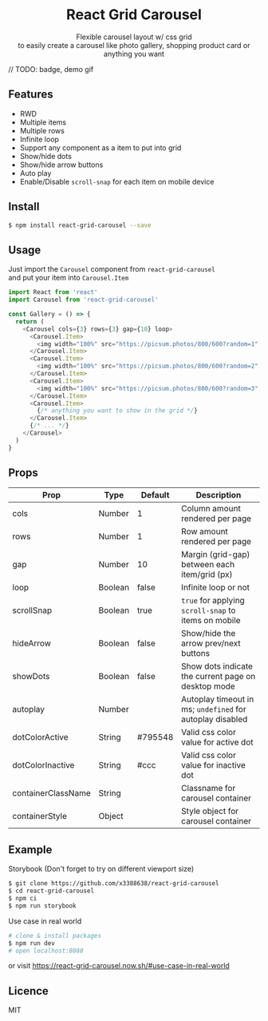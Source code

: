 <h1 align="center">React Grid Carousel</h1>
<p align="center">Flexible carousel layout w/ css grid<br />to easily create a carousel like photo gallery, shopping product card or anything you want</p>

// TODO: badge, demo gif

## Features

- RWD
- Multiple items
- Multiple rows
- Infinite loop
- Support any component as a item to put into grid
- Show/hide dots
- Show/hide arrow buttons
- Auto play
- Enable/Disable `scroll-snap` for each item on mobile device

## Install

```bash
$ npm install react-grid-carousel --save
```

## Usage

Just import the `Carousel` component from `react-grid-carousel`  
and put your item into `Carousel.Item`

```javascript
import React from 'react'
import Carousel from 'react-grid-carousel'

const Gallery = () => {
  return (
    <Carousel cols={3} rows={3} gap={10} loop>
      <Carousel.Item>
        <img width="100%" src="https://picsum.photos/800/600?random=1" />
      </Carousel.Item>
      <Carousel.Item>
        <img width="100%" src="https://picsum.photos/800/600?random=2" />
      </Carousel.Item>
      <Carousel.Item>
        <img width="100%" src="https://picsum.photos/800/600?random=3" />
      </Carousel.Item>
      <Carousel.Item>
        {/* anything you want to show in the grid */}
      </Carousel.Item>
      {/* ... */}
    </Carousel>
  )
}
```

## Props

| Prop               | Type    | Default | Description                                               |
| ------------------ | ------- | ------- | --------------------------------------------------------- |
| cols               | Number  | 1       | Column amount rendered per page                           |
| rows               | Number  | 1       | Row amount rendered per page                              |
| gap                | Number  | 10      | Margin (grid-gap) between each item/grid (px)             |
| loop               | Boolean | false   | Infinite loop or not                                      |
| scrollSnap         | Boolean | true    | `true` for applying `scroll-snap` to items on mobile      |
| hideArrow          | Boolean | false   | Show/hide the arrow prev/next buttons                     |
| showDots           | Boolean | false   | Show dots indicate the current page on desktop mode       |
| autoplay           | Number  |         | Autoplay timeout in ms; `undefined` for autoplay disabled |
| dotColorActive     | String  | #795548 | Valid css color value for active dot                      |
| dotColorInactive   | String  | #ccc    | Valid css color value for inactive dot                    |
| containerClassName | String  |         | Classname for carousel container                          |
| containerStyle     | Object  |         | Style object for carousel container                       |

## Example

Storybook (Don't forget to try on different viewport size)

```bash
$ git clone https://github.com/x3388638/react-grid-carousel
$ cd react-grid-carousel
$ npm ci
$ npm run storybook
```

Use case in real world

```bash
# clone & install packages
$ npm run dev
# open localhost:8080
```

or visit https://react-grid-carousel.now.sh/#use-case-in-real-world

## Licence

MIT
